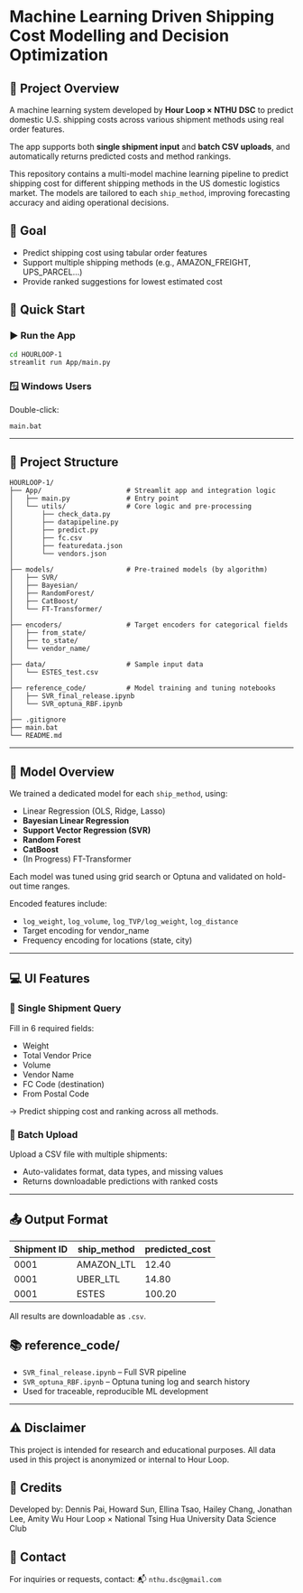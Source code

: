 # Machine Learning Driven Shipping Cost Modelling and Decision Optimization

## 🚚 Project Overview
A machine learning system developed by **Hour Loop × NTHU DSC** to predict domestic U.S. shipping costs across various shipment methods using real order features.

The app supports both **single shipment input** and **batch CSV uploads**, and automatically returns predicted costs and method rankings.

This repository contains a multi-model machine learning pipeline to predict shipping cost for different shipping methods in the US domestic logistics market. The models are tailored to each `ship_method`, improving forecasting accuracy and aiding operational decisions.

## 🎯 Goal
- Predict shipping cost using tabular order features
- Support multiple shipping methods (e.g., AMAZON_FREIGHT, UPS_PARCEL...)
- Provide ranked suggestions for lowest estimated cost


## 🚀 Quick Start

### ▶️ Run the App

```bash
cd HOURLOOP-1
streamlit run App/main.py
````

### 🪟 Windows Users

Double-click:

```
main.bat
```

---

## 📂 Project Structure

```
HOURLOOP-1/
├── App/                     # Streamlit app and integration logic
│   ├── main.py              # Entry point
│   └── utils/               # Core logic and pre-processing
│       ├── check_data.py
│       ├── datapipeline.py
│       ├── predict.py
│       ├── fc.csv
│       ├── featuredata.json
│       └── vendors.json
│
├── models/                  # Pre-trained models (by algorithm)
│   ├── SVR/
│   ├── Bayesian/
│   ├── RandomForest/
│   ├── CatBoost/
│   └── FT-Transformer/
│
├── encoders/                # Target encoders for categorical fields
│   ├── from_state/
│   ├── to_state/
│   └── vendor_name/
│
├── data/                    # Sample input data
│   └── ESTES_test.csv
│
├── reference_code/          # Model training and tuning notebooks
│   ├── SVR_final_release.ipynb
│   └── SVR_optuna_RBF.ipynb
│
├── .gitignore
├── main.bat
└── README.md
```

---

## 🧠 Model Overview

We trained a dedicated model for each `ship_method`, using:

* Linear Regression (OLS, Ridge, Lasso)
* **Bayesian Linear Regression**
* **Support Vector Regression (SVR)**
* **Random Forest**
* **CatBoost**
* (In Progress) FT-Transformer

Each model was tuned using grid search or Optuna and validated on hold-out time ranges.

Encoded features include:

* `log_weight`, `log_volume`, `log_TVP/log_weight`, `log_distance`
* Target encoding for vendor\_name
* Frequency encoding for locations (state, city)

---

## 💻 UI Features

### 🔹 Single Shipment Query

Fill in 6 required fields:

* Weight
* Total Vendor Price
* Volume
* Vendor Name
* FC Code (destination)
* From Postal Code

→ Predict shipping cost and ranking across all methods.

### 🔸 Batch Upload

Upload a CSV file with multiple shipments:

* Auto-validates format, data types, and missing values
* Returns downloadable predictions with ranked costs

---

## 📤 Output Format

| Shipment ID | ship\_method | predicted\_cost |
| ----------- | ------------ | --------------- |
| 0001        | AMAZON\_LTL  | 12.40           |
| 0001        | UBER\_LTL    | 14.80           |
| 0001        | ESTES        | 100.20          |

All results are downloadable as `.csv`.


## 📚 reference\_code/

* `SVR_final_release.ipynb` – Full SVR pipeline
* `SVR_optuna_RBF.ipynb` – Optuna tuning log and search history
* Used for traceable, reproducible ML development

---

## ⚠️ Disclaimer

This project is intended for research and educational purposes.
All data used in this project is anonymized or internal to Hour Loop.


## 🤝 Credits

Developed by:
Dennis Pai, Howard Sun, Ellina Tsao, Hailey Chang, Jonathan Lee, Amity Wu
Hour Loop × National Tsing Hua University Data Science Club


## 📩 Contact

For inquiries or requests, contact:
📬 `nthu.dsc@gmail.com`
